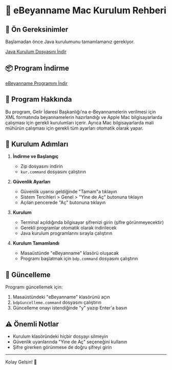 # 📱 eBeyanname Mac Kurulum Rehberi

<div class="bg-blue-50 p-6 rounded-lg shadow-md mb-8">
  <h2 class="text-2xl font-bold text-blue-800 mb-4">🎯 Ön Gereksinimler</h2>
  <p class="text-gray-700 mb-4">Başlamadan önce Java kurulumunu tamamlamanız gerekiyor.</p>
  <a href="https://drive.google.com/uc?export=download&id=1j8XvOc1H2TfAsq1VdLOamdxQ_AdR-6pN" class="inline-block bg-blue-600 text-white px-6 py-2 rounded-lg hover:bg-blue-700 transition-colors">
    Java Kurulum Dosyasını İndir
  </a>
</div>

<div class="bg-green-50 p-6 rounded-lg shadow-md mb-8">
  <h2 class="text-2xl font-bold text-green-800 mb-4">📦 Program İndirme</h2>
  <a href="https://github.com/furkanarici/eBynMac/archive/refs/heads/main.zip" class="inline-block bg-green-600 text-white px-6 py-2 rounded-lg hover:bg-green-700 transition-colors">
    eBeyanname Programını İndir
  </a>
</div>

## 📝 Program Hakkında

Bu program, Gelir İdaresi Başkanlığı'na e-Beyannamelerin verilmesi için XML formatında beyannamelerin hazırlandığı ve Apple Mac bilgisayarlarda çalışması için gerekli kurulumları içerir. Ayrıca Mac bilgisayarlarda mali mühürün çalışması için gerekli tüm ayarları otomatik olarak yapar.

## 🚀 Kurulum Adımları

1. **İndirme ve Başlangıç**

   - Zip dosyasını indirin
   - `kur.command` dosyasını çalıştırın

2. **Güvenlik Ayarları**

   - Güvenlik uyarısı geldiğinde "Tamam"a tıklayın
   - Sistem Tercihleri > Genel > "Yine de Aç" butonuna tıklayın
   - Açılan pencerede "Aç" butonuna tıklayın

3. **Kurulum**

   - Terminal açıldığında bilgisayar şifrenizi girin (şifre görünmeyecektir)
   - Gerekli programlar otomatik olarak indirilecek
   - Java kurulum programlarını sırayla çalıştırın

4. **Kurulum Tamamlandı**
   - Masaüstünde "eBeyanname" klasörü oluşacak
   - Programı başlatmak için `bdp.command` dosyasını çalıştırın

## 🔄 Güncelleme

Programı güncellemek için:

1. Masaüstündeki "eBeyanname" klasörünü açın
2. `bdpGuncelleme.command` dosyasını çalıştırın
3. Güncelleme onayı istendiğinde "y" yazıp Enter'a basın

## ⚠️ Önemli Notlar

- Kurulum klasöründeki hiçbir dosyayı silmeyin
- Güvenlik uyarılarında "Yine de Aç" seçeneğini kullanın
- Şifre girerken görünmese de doğru şifreyi girin

---

<div class="text-center text-gray-600 mt-8">
  <p>Kolay Gelsin! 🚀</p>
</div>
